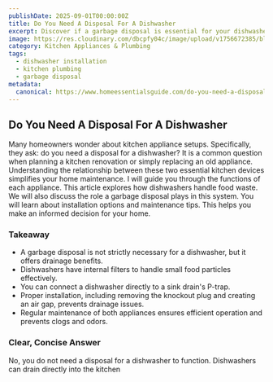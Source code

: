 ```yaml
---
publishDate: 2025-09-01T00:00:00Z
title: Do You Need A Disposal For A Dishwasher
excerpt: Discover if a garbage disposal is essential for your dishwasher's optimal performance. Learn about drainage, installation, and common alternatives.
image: https://res.cloudinary.com/dbcpfy04c/image/upload/v1756672385/blog_image_1756672385_kvomy7.webp
category: Kitchen Appliances & Plumbing
tags:
  - dishwasher installation
  - kitchen plumbing
  - garbage disposal
metadata:
  canonical: https://www.homeessentialsguide.com/do-you-need-a-disposal-for-a-dishwasher
---
```


## Do You Need A Disposal For A Dishwasher

Many homeowners wonder about kitchen appliance setups. Specifically, they ask: do you need a disposal for a dishwasher? It is a common question when planning a kitchen renovation or simply replacing an old appliance. Understanding the relationship between these two essential kitchen devices simplifies your home maintenance. I will guide you through the functions of each appliance. This article explores how dishwashers handle food waste. We will also discuss the role a garbage disposal plays in this system. You will learn about installation options and maintenance tips. This helps you make an informed decision for your home.

### Takeaway

*   A garbage disposal is not strictly necessary for a dishwasher, but it offers drainage benefits.
*   Dishwashers have internal filters to handle small food particles effectively.
*   You can connect a dishwasher directly to a sink drain's P-trap.
*   Proper installation, including removing the knockout plug and creating an air gap, prevents drainage issues.
*   Regular maintenance of both appliances ensures efficient operation and prevents clogs and odors.

### Clear, Concise Answer

No, you do not need a disposal for a dishwasher to function. Dishwashers can drain directly into the kitchen